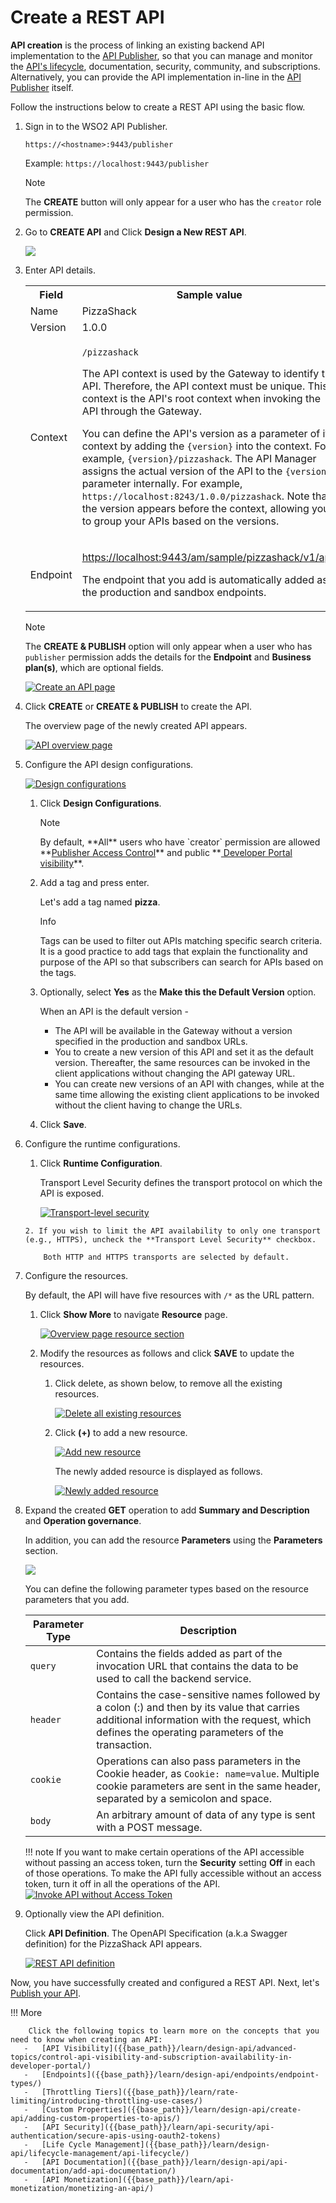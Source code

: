# Create a REST API

**API creation** is the process of linking an existing backend API implementation to the [API Publisher]({{base_path}}/getting-started/overview/#api-publisher), so that you can manage and monitor the [API's lifecycle]({{base_path}}/learn/design-api/lifecycle-management/api-lifecycle/), documentation, security, community, and subscriptions. Alternatively, you can provide the API implementation in-line in the [API Publisher]({{base_path}}/getting-started/overview/#api-publisher) itself.

Follow the instructions below to create a REST API using the basic flow.

1. Sign in to the WSO2 API Publisher.

    `https://<hostname>:9443/publisher` 
   
    Example: `https://localhost:9443/publisher`

    <html><div class="admonition note">
      <p class="admonition-title">Note</p>
      <p>The <b>CREATE</b> button will only appear for a user who has the <code>creator</code> role permission.</p>
      </div>
    </html>

2.  Go to **CREATE API** and Click **Design a New REST API**.

    [![]({{base_path}}/assets/img/learn/create-a-rest-api.jpg)]({{base_path}}/assets/img/learn/create-a-rest-api.jpg)

3.  Enter API details. 
    
     <table><colgroup> <col/> <col/> <col/> </colgroup><tbody><tr><th colspan="2" >Field</th><th >Sample value</th></tr><tr><td colspan="2" class="confluenceTd">Name</td><td class="confluenceTd">PizzaShack</td></tr><tr><td colspan="2" class="confluenceTd">Version</td><td colspan="1" class="confluenceTd">1.0.0</td></tr><tr><td colspan="2" class="confluenceTd">Context</td><td class="confluenceTd"><div class="content-wrapper"><p><code>/pizzashack</code></p><div><div class="confluence-information-macro-body"><p>The API context is used by the Gateway to identify the API. Therefore, the API context must be unique. This context is the API's root context when invoking the API through the Gateway.</p></div><div class="confluence-information-macro confluence-information-macro-tip"><span class="aui-icon aui-icon-small aui-iconfont-approve confluence-information-macro-icon"></span><div class="confluence-information-macro-body"><p>You can define the API's version as a parameter of its context by adding the <code>{version}</code> into the context. For example, <code>{version}/pizzashack</code>. The API Manager assigns the actual version of the API to the <code>{version}</code> parameter internally. For example, <code>https://localhost:8243/1.0.0/pizzashack</code>. Note that the version appears before the context, allowing you to group your APIs based on the versions.</p></div></div></div></div></td></tr><tr><td colspan="2" class="confluenceTd">Endpoint</td><td colspan="1" class="confluenceTd"><p><a class="external-link" href="http://ws.cdyne.com/phoneverify/phoneverify.asmx" rel="nofollow">https://localhost:9443/am/sample/pizzashack/v1/api/</a></p><p>The endpoint that you add is automatically added as the production and sandbox endpoints.</p></td></tr></tbody></table>
        
     <html>
     <div class="admonition note">
     <p class="admonition-title">Note</p>
     <p>The <b>CREATE & PUBLISH</b> option will only appear when a user who has <code>publisher</code> permission adds the details for the <b>Endpoint</b> and <b>Business plan(s)</b>, which are optional fields.</p>
     </div>
     </html>
     
      [![Create an API page]({{base_path}}/assets/img/learn/create-rest-api-form.jpg)]({{base_path}}/assets/img/learn/create-rest-api-form.jpg)

4.  Click **CREATE** or **CREATE & PUBLISH** to create the API.

    The overview page of the newly created API appears. 
    
    [![API overview page]({{base_path}}/assets/img/learn/overviewpage-rest-api.jpg)]({{base_path}}/assets/img/learn/overviewpage-rest-api.jpg)

5. Configure the API design configurations.

     [![Design configurations]({{base_path}}/assets/img/learn/design-configuration.jpg)]({{base_path}}/assets/img/learn/design-configuration.jpg)

     1. Click **Design Configurations**.

         <html><div class="admonition note">
         <p class="admonition-title">Note</p>
         <p>By default, **All** users who have `creator` permission are allowed **<a href='{{base_path}}/advanced-topics/enable-publisher-access-control-in-api-publisher-portal'>Publisher Access Control</a>** and public **<a href='{{base_path}}/advanced-topics/control-api-visibility-and-subscription-availability-in-developer-portal/'> 
         Developer Portal visibility</a>**.</p>
         <p>
         </div>
         </html>

     2. Add a tag and press enter.
   
         Let's add a tag named **pizza**.

         <html>
         <div class="admonition info">
         <p class="admonition-title">Info</p>
         <p>Tags can be used to filter out APIs matching specific search criteria. It is a good practice to add tags that explain the functionality and purpose of the API so that subscribers can search for APIs based on the tags.</p>
         </div>
         </html>

     3. Optionally, select **Yes** as the **Make this the Default Version** option.
   
         When an API is the default version -

         -  The API will be available in the Gateway without a version specified in the production and sandbox URLs.  
         -  You to create a new version of this API and set it as the default version. Thereafter, the same resources can be invoked in the client applications without changing the API gateway URL. 
         -  You can create new versions of an API with changes, while at the same time allowing the existing client applications to be invoked without the client having to change the URLs.

     4. Click **Save**.

6. Configure the runtime configurations.

     1. Click **Runtime Configuration**. 

         Transport Level Security  defines the transport protocol on which the API is exposed.  

         [![Transport-level security]({{base_path}}/assets/img/learn/transport-level-security.jpg)]({{base_path}}/assets/img/learn/transport-level-security.jpg)

       2. If you wish to limit the API availability to only one transport (e.g., HTTPS), uncheck the **Transport Level Security** checkbox.
           
           Both HTTP and HTTPS transports are selected by default.

7. Configure the resources.

     By default, the API will have five resources with `/*` as the URL pattern.

     1. Click **Show More** to navigate **Resource** page.

         [![Overview page resource section]({{base_path}}/assets/img/learn/overview-page-resource-section.jpg)]({{base_path}}/assets/img/learn/overview-page-resource-section.jpg)

      2. Modify the resources as follows and click **SAVE** to update the resources.

          1. Click delete, as shown below, to remove all the existing resources.

              [![Delete all existing resources]({{base_path}}/assets/img/learn/delete-all-existing-resources.jpg)]({{base_path}}/assets/img/learn/delete-all-existing-resources.jpg)

          2. Click **(+)** to add a new resource.
         
             [![Add new resource]({{base_path}}/assets/img/learn/add-new-resource.jpg)]({{base_path}}/assets/img/learn/add-new-resource.jpg)
      
             The newly added resource is displayed as follows.
         
             [![Newly added resource]({{base_path}}/assets/img/learn/newly-added-resource.jpg)]({{base_path}}/assets/img/learn/newly-added-resource.jpg)

8. Expand the created **GET** operation to add **Summary and Description** and **Operation governance**.

     In addition, you can add the resource **Parameters** using the **Parameters** section.

      [![]({{base_path}}/assets/img/learn/adding-params-to-resources.jpg)]({{base_path}}/assets/img/learn/adding-params-to-resources.jpg)

    
     You can define the following parameter types based on the resource parameters that you add.

     | Parameter Type                          | Description                                                                                                                                                                                     |
     |-----------------------------------------|-------------------------------------------------------------------------------------------------------------------------------------------------------------------------------------------------|
     | `query`| Contains the fields added as part of the invocation URL that contains the data to be used to call the backend service.                                                                             |
     | `header`| Contains the case-sensitive names followed by a colon (:) and then by its value that carries additional information with the request, which defines the operating parameters of the transaction. |
     | `cookie` | Operations can also pass parameters in the Cookie header, as `Cookie: name=value`. Multiple cookie parameters are sent in the same header, separated by a semicolon and space.                                                                                            |
     | `body`| An arbitrary amount of data of any type is sent with a POST message.                                                                                                                                |

    !!! note
            If you want to make certain operations of the API accessible without passing an access token, turn the **Security** setting **Off**  in each of those operations. To make the API fully accessible without an access token, turn it off in all the operations of the API.  
            [![Invoke API without Access Token]({{base_path}}/assets/img/learn/invoke-api-without-access-token.png)]({{base_path}}/assets/img/learn/invoke-api-without-access-token.png)
               
9. Optionally view the API definition.

     Click **API Definition**. The OpenAPI Specification (a.k.a Swagger definition) for the PizzaShack API appears.

     [![REST API definition]({{base_path}}/assets/img/learn/api-definiton-rest.jpg)]({{base_path}}/assets/img/learn/api-definiton-rest.jpg)

Now, you have successfully created and configured a REST API. Next, let's [Publish your API]({{base_path}}/learn/design-api/publish-api/publish-an-api/).

!!! More

        Click the following topics to learn more on the concepts that you need to know when creating an API:
       -   [API Visibility]({{base_path}}/learn/design-api/advanced-topics/control-api-visibility-and-subscription-availability-in-developer-portal/)
       -   [Endpoints]({{base_path}}/learn/design-api/endpoints/endpoint-types/)
       -   [Throttling Tiers]({{base_path}}/learn/rate-limiting/introducing-throttling-use-cases/)
       -   [Custom Properties]({{base_path}}/learn/design-api/create-api/adding-custom-properties-to-apis/)
       -   [API Security]({{base_path}}/learn/api-security/api-authentication/secure-apis-using-oauth2-tokens)
       -   [Life Cycle Management]({{base_path}}/learn/design-api/lifecycle-management/api-lifecycle/)
       -   [API Documentation]({{base_path}}/learn/design-api/api-documentation/add-api-documentation/)
       -   [API Monetization]({{base_path}}/learn/api-monetization/monetizing-an-api/)



